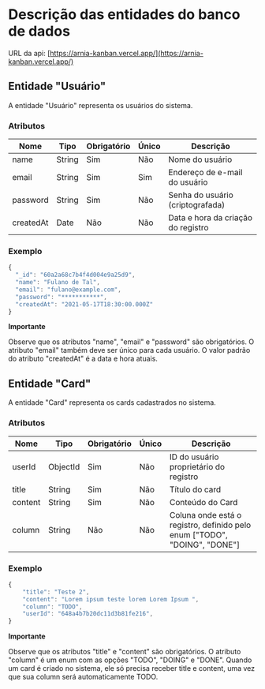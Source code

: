 # Descrição das entidades do banco de dados

URL da api: [https://arnia-kanban.vercel.app/](https://arnia-kanban.vercel.app/)

## Entidade "Usuário"

A entidade "Usuário" representa os usuários do sistema.

### Atributos

| Nome      | Tipo   | Obrigatório | Único | Descrição                          |
| --------- | ------ | ----------- | ----- | ---------------------------------- |
| name      | String | Sim         | Não   | Nome do usuário                    |
| email     | String | Sim         | Sim   | Endereço de e-mail do usuário      |
| password  | String | Sim         | Não   | Senha do usuário (criptografada)   |
| createdAt | Date   | Não         | Não   | Data e hora da criação do registro |

### Exemplo

```javascript
{
  "_id": "60a2a68c7b4f4d004e9a25d9",
  "name": "Fulano de Tal",
  "email": "fulano@example.com",
  "password": "***********",
  "createdAt": "2021-05-17T18:30:00.000Z"
}
```

**Importante**

Observe que os atributos "name", "email" e "password" são obrigatórios. O atributo "email" também deve ser único para cada usuário. O valor padrão do atributo "createdAt" é a data e hora atuais.


## Entidade "Card"

A entidade "Card" representa os cards cadastrados no sistema.

### Atributos

| Nome    | Tipo     | Obrigatório | Único | Descrição                                                                 |
| ------- | -------- | ----------- | ----- | ------------------------------------------------------------------------- |
| userId  | ObjectId | Sim         | Não   | ID do usuário proprietário do registro                                    |
| title   | String   | Sim         | Não   | Título do card                                                            |
| content | String   | Sim         | Não   | Conteúdo do Card                                                          |
| column  | String   | Não         | Não   | Coluna onde está o registro, definido pelo enum ["TODO", "DOING", "DONE"] |

### Exemplo

```javascript
{
    "title": "Teste 2",
    "content": "Lorem ipsum teste lorem Lorem Ipsum ",
    "column": "TODO",
    "userId": "648a4b7b20dc11d3b81fe216",
}
```

**Importante**

Observe que os atributos  "title" e "content" são obrigatórios. O atributo "column" é um enum com as opções "TODO", "DOING" e "DONE". Quando um card é criado no sistema, ele só precisa receber title e content, uma vez que sua column será automaticamente TODO. 
